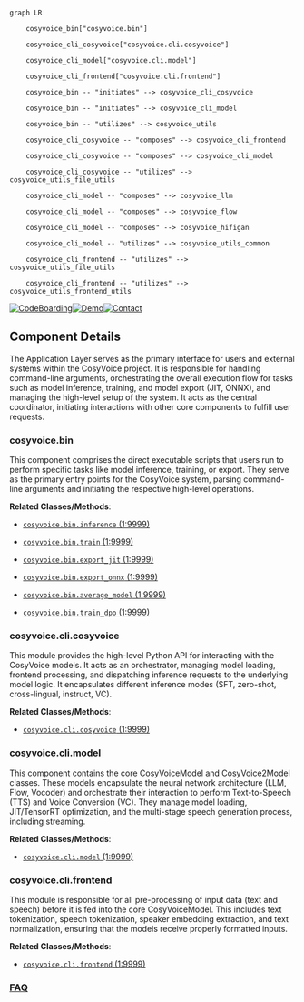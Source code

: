 ```mermaid

graph LR

    cosyvoice_bin["cosyvoice.bin"]

    cosyvoice_cli_cosyvoice["cosyvoice.cli.cosyvoice"]

    cosyvoice_cli_model["cosyvoice.cli.model"]

    cosyvoice_cli_frontend["cosyvoice.cli.frontend"]

    cosyvoice_bin -- "initiates" --> cosyvoice_cli_cosyvoice

    cosyvoice_bin -- "initiates" --> cosyvoice_cli_model

    cosyvoice_bin -- "utilizes" --> cosyvoice_utils

    cosyvoice_cli_cosyvoice -- "composes" --> cosyvoice_cli_frontend

    cosyvoice_cli_cosyvoice -- "composes" --> cosyvoice_cli_model

    cosyvoice_cli_cosyvoice -- "utilizes" --> cosyvoice_utils_file_utils

    cosyvoice_cli_model -- "composes" --> cosyvoice_llm

    cosyvoice_cli_model -- "composes" --> cosyvoice_flow

    cosyvoice_cli_model -- "composes" --> cosyvoice_hifigan

    cosyvoice_cli_model -- "utilizes" --> cosyvoice_utils_common

    cosyvoice_cli_frontend -- "utilizes" --> cosyvoice_utils_file_utils

    cosyvoice_cli_frontend -- "utilizes" --> cosyvoice_utils_frontend_utils

```

[![CodeBoarding](https://img.shields.io/badge/Generated%20by-CodeBoarding-9cf?style=flat-square)](https://github.com/CodeBoarding/GeneratedOnBoardings)[![Demo](https://img.shields.io/badge/Try%20our-Demo-blue?style=flat-square)](https://www.codeboarding.org/demo)[![Contact](https://img.shields.io/badge/Contact%20us%20-%20contact@codeboarding.org-lightgrey?style=flat-square)](mailto:contact@codeboarding.org)



## Component Details



The Application Layer serves as the primary interface for users and external systems within the CosyVoice project. It is responsible for handling command-line arguments, orchestrating the overall execution flow for tasks such as model inference, training, and model export (JIT, ONNX), and managing the high-level setup of the system. It acts as the central coordinator, initiating interactions with other core components to fulfill user requests.



### cosyvoice.bin

This component comprises the direct executable scripts that users run to perform specific tasks like model inference, training, or export. They serve as the primary entry points for the CosyVoice system, parsing command-line arguments and initiating the respective high-level operations.





**Related Classes/Methods**:



- <a href="https://github.com/FunAudioLLM/CosyVoice/blob/master/cosyvoice/bin/inference.py#L1-L9999" target="_blank" rel="noopener noreferrer">`cosyvoice.bin.inference` (1:9999)</a>

- <a href="https://github.com/FunAudioLLM/CosyVoice/blob/master/cosyvoice/bin/train.py#L1-L9999" target="_blank" rel="noopener noreferrer">`cosyvoice.bin.train` (1:9999)</a>

- <a href="https://github.com/FunAudioLLM/CosyVoice/blob/master/cosyvoice/bin/export_jit.py#L1-L9999" target="_blank" rel="noopener noreferrer">`cosyvoice.bin.export_jit` (1:9999)</a>

- <a href="https://github.com/FunAudioLLM/CosyVoice/blob/master/cosyvoice/bin/export_onnx.py#L1-L9999" target="_blank" rel="noopener noreferrer">`cosyvoice.bin.export_onnx` (1:9999)</a>

- <a href="https://github.com/FunAudioLLM/CosyVoice/blob/master/cosyvoice/bin/average_model.py#L1-L9999" target="_blank" rel="noopener noreferrer">`cosyvoice.bin.average_model` (1:9999)</a>

- <a href="https://github.com/FunAudioLLM/CosyVoice/blob/master/cosyvoice/bin/train_dpo.py#L1-L9999" target="_blank" rel="noopener noreferrer">`cosyvoice.bin.train_dpo` (1:9999)</a>





### cosyvoice.cli.cosyvoice

This module provides the high-level Python API for interacting with the CosyVoice models. It acts as an orchestrator, managing model loading, frontend processing, and dispatching inference requests to the underlying model logic. It encapsulates different inference modes (SFT, zero-shot, cross-lingual, instruct, VC).





**Related Classes/Methods**:



- <a href="https://github.com/FunAudioLLM/CosyVoice/blob/master/cosyvoice/cli/cosyvoice.py#L1-L9999" target="_blank" rel="noopener noreferrer">`cosyvoice.cli.cosyvoice` (1:9999)</a>





### cosyvoice.cli.model

This component contains the core CosyVoiceModel and CosyVoice2Model classes. These models encapsulate the neural network architecture (LLM, Flow, Vocoder) and orchestrate their interaction to perform Text-to-Speech (TTS) and Voice Conversion (VC). They manage model loading, JIT/TensorRT optimization, and the multi-stage speech generation process, including streaming.





**Related Classes/Methods**:



- <a href="https://github.com/FunAudioLLM/CosyVoice/blob/master/cosyvoice/cli/model.py#L1-L9999" target="_blank" rel="noopener noreferrer">`cosyvoice.cli.model` (1:9999)</a>





### cosyvoice.cli.frontend

This module is responsible for all pre-processing of input data (text and speech) before it is fed into the core CosyVoiceModel. This includes text tokenization, speech tokenization, speaker embedding extraction, and text normalization, ensuring that the models receive properly formatted inputs.





**Related Classes/Methods**:



- <a href="https://github.com/FunAudioLLM/CosyVoice/blob/master/cosyvoice/cli/frontend.py#L1-L9999" target="_blank" rel="noopener noreferrer">`cosyvoice.cli.frontend` (1:9999)</a>









### [FAQ](https://github.com/CodeBoarding/GeneratedOnBoardings/tree/main?tab=readme-ov-file#faq)